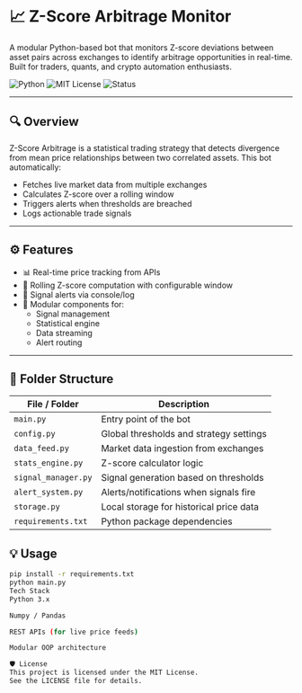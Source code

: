 # 📈 Z-Score Arbitrage Monitor

A modular Python-based bot that monitors Z-score deviations between asset pairs across exchanges to identify arbitrage opportunities in real-time. Built for traders, quants, and crypto automation enthusiasts.

![Python](https://img.shields.io/badge/built_with-python-blue?logo=python&logoColor=white)
![MIT License](https://img.shields.io/badge/license-MIT-green)
![Status](https://img.shields.io/badge/status-active-brightgreen)

---

## 🔍 Overview

Z-Score Arbitrage is a statistical trading strategy that detects divergence from mean price relationships between two correlated assets. This bot automatically:

- Fetches live market data from multiple exchanges
- Calculates Z-score over a rolling window
- Triggers alerts when thresholds are breached
- Logs actionable trade signals

---

## ⚙️ Features

- 📊 Real-time price tracking from APIs
- 📐 Rolling Z-score computation with configurable window
- 🔔 Signal alerts via console/log
- 🧱 Modular components for:
  - Signal management
  - Statistical engine
  - Data streaming
  - Alert routing

---

## 🧩 Folder Structure
| File / Folder       | Description                               |
|---------------------|-------------------------------------------|
| `main.py`           | Entry point of the bot                    |
| `config.py`         | Global thresholds and strategy settings   |
| `data_feed.py`      | Market data ingestion from exchanges      |
| `stats_engine.py`   | Z-score calculator logic                  |
| `signal_manager.py` | Signal generation based on thresholds     |
| `alert_system.py`   | Alerts/notifications when signals fire    |
| `storage.py`        | Local storage for historical price data   |
| `requirements.txt`  | Python package dependencies               |


## 💡 Usage

```bash
pip install -r requirements.txt
python main.py
Tech Stack
Python 3.x

Numpy / Pandas

REST APIs (for live price feeds)

Modular OOP architecture

🛡️ License
This project is licensed under the MIT License.
See the LICENSE file for details.
